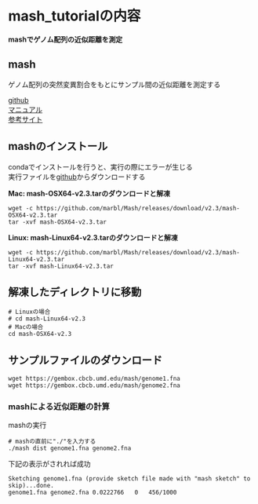 # mash_tutorialの内容
**mashでゲノム配列の近似距離を測定**  

## mash
ゲノム配列の突然変異割合をもとにサンプル間の近似距離を測定する  

[github](https://github.com/marbl/Mash)  
[マニュアル](https://mash.readthedocs.io/en/latest/)  
[参考サイト](https://kazumaxneo.hatenablog.com/entry/2018/05/11/180244)  

## mashのインストール
condaでインストールを行うと、実行の際にエラーが生じる  
実行ファイルを[github](https://github.com/marbl/Mash/releases)からダウンロードする  
  
**Mac: mash-OSX64-v2.3.tarのダウンロードと解凍**
```
wget -c https://github.com/marbl/Mash/releases/download/v2.3/mash-OSX64-v2.3.tar
tar -xvf mash-OSX64-v2.3.tar
```
**Linux: mash-Linux64-v2.3.tarのダウンロードと解凍**
```
wget -c https://github.com/marbl/Mash/releases/download/v2.3/mash-Linux64-v2.3.tar
tar -xvf mash-Linux64-v2.3.tar
```

## 解凍したディレクトリに移動
```
# Linuxの場合
# cd mash-Linux64-v2.3
# Macの場合
cd mash-OSX64-v2.3
```

## サンプルファイルのダウンロード
```
wget https://gembox.cbcb.umd.edu/mash/genome1.fna
wget https://gembox.cbcb.umd.edu/mash/genome2.fna
```

### mashによる近似距離の計算
mashの実行
```
# mashの直前に"./"を入力する
./mash dist genome1.fna genome2.fna
```
  
下記の表示がされれば成功  
```
Sketching genome1.fna (provide sketch file made with "mash sketch" to skip)...done.
genome1.fna	genome2.fna	0.0222766	0	456/1000
```

